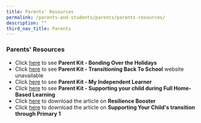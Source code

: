 ```yaml
---
title: Parents' Resources
permalink: /parents-and-students/parents/parents-resources/
description: ""
third_nav_title: Parents
---
```

### **Parents' Resources**
* Click [here](/files/parentresource1.pdf) to see **Parent Kit - Bonding Over the Holidays**
* Click [here](/files/parentresource2.pdf) to see **Parent Kit - Transitioning Back To School** website unavailable
* Click [here](/files/parentresource3.pdf) to see **Parent Kit - My Independent Learner**
* Click [here](/files/parentresource4.pdf) to see **Parent Kit - Supporting your child during Full Home-Based Learning**
* Click [here](/files/parentresource5.pdf) to download the article on **Resilience Booster**
* Click [here](/files/parentresource6.pdf) to download the article on **Supporting Your Child's transition through Primary 1**